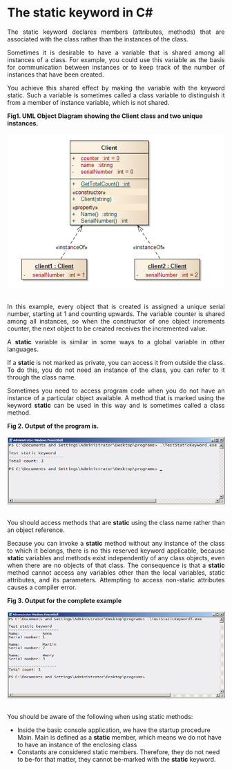 # The static keyword in C#
        
<p align="justify">
The static keyword declares members (attributes, methods) that are associated with the class rather than the instances of the class.
</p>
<p align="justify">
            Sometimes it is desirable to have a variable that is shared among all instances of a class. For example, you could use this variable as the basis for communication between instances or to keep track of the number of instances that have been created.
</p>
<p align="justify">
            You achieve this shared effect by making the variable with the keyword static. Such a variable is sometimes called a class variable to distinguish it from a member of instance variable, which is not shared.
</p>
<div><b>Fig1. UML Object Diagram showing the Client class and two unique instances.</b></div><br>
<div>
<IMG src="images/staticClientDiagram.png">
</div><br>
        <p align="justify">
        In this example, every object that is created is assigned a unique serial number, starting at 1 and counting upwards. The variable counter is shared among all instances, so when the constructor of one object increments counter, the next object to be created receives the incremented value.
        </p>
        <p align="justify">A <b>static</b> variable is similar in some ways to a global variable in other languages.</p>
        <p align="justify">
        If a <b>static</b> is not marked as private, you can access it from outside the class. To do this, you do not need an instance of the class, you can refer to it through the class name.
        </p>
        <div>
        <p align="justify">Sometimes you need to access program code when you do not have an instance of a particular object available. A method that is marked using the keyword <b>static</b> can be used in this way and is sometimes called a class method.</p>
        <div><b>Fig 2. Output of the program is.</b></div><br>
        <div>
<IMG src="images/Output1.png" width="710">
</div><br>
        <p align="justify">
        You should access methods that are <b>static</b> using the class name rather than an object reference.
        </p>
        <p align="justify">
        Because you can invoke a <b>static</b> method without any instance of the class to which it belongs, there is no this reserved keyword applicable, because <b>static</b> variables and methods exist independently of any class objects, even when there are no objects of that class. The consequence is that a <b>static</b> method cannot access any variables other than the local variables, static attributes, and its parameters. Attempting to access non-static attributes causes a compiler error.
        </p>
        <div><b>Fig 3. Output for the complete example</b></div><br>
        <div>
<IMG src="images/Output2.png" width="710">
</div><br>
        <p align="justify">
            You should be aware of the following when using static methods:
            <ul>
            <li>Inside the basic console application, we have the startup procedure Main. Main is defined as a <b>static</b> member, which means we do not have to have an instance of the enclosing class 
            </li>
            <li>
            Constants are considered static members. Therefore, they do not need to be-for that matter, they cannot be-marked with the <b>static</b> keyword.
            </li>
            </ul>
        </p>

